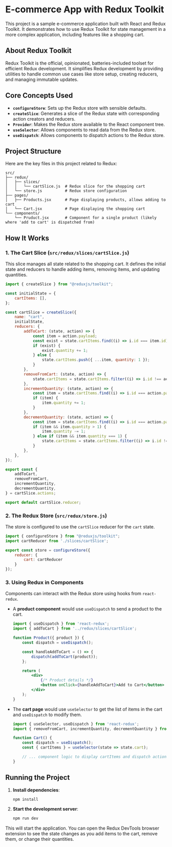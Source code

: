 # E-commerce App with Redux Toolkit

This project is a sample e-commerce application built with React and Redux Toolkit. It demonstrates how to use Redux Toolkit for state management in a more complex application, including features like a shopping cart.

## About Redux Toolkit

Redux Toolkit is the official, opinionated, batteries-included toolset for efficient Redux development. It simplifies Redux development by providing utilities to handle common use cases like store setup, creating reducers, and managing immutable updates.

## Core Concepts Used

-   **`configureStore`**: Sets up the Redux store with sensible defaults.
-   **`createSlice`**: Generates a slice of the Redux state with corresponding action creators and reducers.
-   **`Provider`**: Makes the Redux store available to the React component tree.
-   **`useSelector`**: Allows components to read data from the Redux store.
-   **`useDispatch`**: Allows components to dispatch actions to the Redux store.

## Project Structure

Here are the key files in this project related to Redux:

```
src/
├── redux/
│   ├── slices/
│   │   └── cartSlice.js  # Redux slice for the shopping cart
│   └── store.js          # Redux store configuration
├── pages/
│   ├── Products.jsx      # Page displaying products, allows adding to cart
│   └── Cart.jsx          # Page displaying the shopping cart
└── components/
    └── Pruduct.jsx       # Component for a single product (likely where 'add to cart' is dispatched from)
```

## How It Works

### 1. The Cart Slice (`src/redux/slices/cartSlice.js`)

This slice manages all state related to the shopping cart. It defines the initial state and reducers to handle adding items, removing items, and updating quantities.

```javascript
import { createSlice } from "@reduxjs/toolkit";

const initialState = {
    cartItems: [],
};

const cartSlice = createSlice({
    name: "cart",
    initialState,
    reducers: {
        addToCart: (state, action) => {
            const item = action.payload;
            const exist = state.cartItems.find((i) => i.id === item.id);
            if (exist) {
                exist.quantity += 1;
            } else {
                state.cartItems.push({ ...item, quantity: 1 });
            }
        },
        removeFromCart: (state, action) => {
            state.cartItems = state.cartItems.filter((i) => i.id !== action.payload);
        },
        incrementQuantity: (state, action) => {
            const item = state.cartItems.find((i) => i.id === action.payload);
            if (item) {
                item.quantity += 1;
            }
        },
        decrementQuantity: (state, action) => {
            const item = state.cartItems.find((i) => i.id === action.payload);
            if (item && item.quantity > 1) {
                item.quantity -= 1;
            } else if (item && item.quantity === 1) {
                state.cartItems = state.cartItems.filter((i) => i.id !== action.payload);
            }
        },
    },
});

export const {
    addToCart,
    removeFromCart,
    incrementQuantity,
    decrementQuantity,
} = cartSlice.actions;

export default cartSlice.reducer;
```

### 2. The Redux Store (`src/redux/store.js`)

The store is configured to use the `cartSlice` reducer for the `cart` state.

```javascript
import { configureStore } from "@reduxjs/toolkit";
import cartReducer from './slices/cartSlice';

export const store = configureStore({
    reducer: {
        cart: cartReducer
    }
});
```

### 3. Using Redux in Components

Components can interact with the Redux store using hooks from `react-redux`.

-   A **product component** would use `useDispatch` to send a product to the cart.

    ```jsx
    import { useDispatch } from 'react-redux';
    import { addToCart } from '../redux/slices/cartSlice';

    function Product({ product }) {
        const dispatch = useDispatch();

        const handleAddToCart = () => {
            dispatch(addToCart(product));
        };

        return (
            <div>
                {/* Product details */}
                <button onClick={handleAddToCart}>Add to Cart</button>
            </div>
        );
    }
    ```

-   The **cart page** would use `useSelector` to get the list of items in the cart and `useDispatch` to modify them.

    ```jsx
    import { useSelector, useDispatch } from 'react-redux';
    import { removeFromCart, incrementQuantity, decrementQuantity } from '../redux/slices/cartSlice';

    function Cart() {
        const dispatch = useDispatch();
        const { cartItems } = useSelector(state => state.cart);

        // ... component logic to display cartItems and dispatch actions
    }
    ```

## Running the Project

1.  **Install dependencies**:
    ```bash
    npm install
    ```

2.  **Start the development server**:
    ```bash
    npm run dev
    ```

This will start the application. You can open the Redux DevTools browser extension to see the state changes as you add items to the cart, remove them, or change their quantities.
